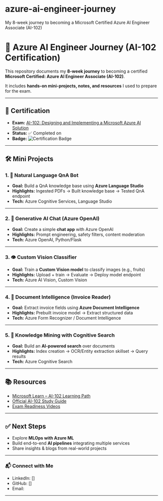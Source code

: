 # azure-ai-engineer-journey
My 8-week journey to becoming a Microsoft Certified Azure AI Engineer Associate (AI-102)
# 🚀 Azure AI Engineer Journey (AI-102 Certification)

This repository documents my **8-week journey** to becoming a certified  
**Microsoft Certified: Azure AI Engineer Associate (AI-102)**.  

It includes **hands-on mini-projects, notes, and resources** I used to prepare for the exam.

---

## 📌 Certification
- **Exam:** [AI-102: Designing and Implementing a Microsoft Azure AI Solution](https://learn.microsoft.com/en-us/credentials/certifications/azure-ai-engineer/)  
- **Status:** ✅ Completed on <Date>  
- **Badge:** ![Certification Badge](<link-to-badge-image-or-MS-badge-page>)

---

## 🛠️ Mini Projects

### 1. 🧠 Natural Language QnA Bot
- **Goal:** Build a QnA knowledge base using **Azure Language Studio**  
- **Highlights:** Ingested PDFs → Built knowledge base → Tested QnA endpoint  
- **Tech:** Azure Cognitive Services, Language Studio  

---

### 2. 💬 Generative AI Chat (Azure OpenAI)
- **Goal:** Create a simple **chat app** with Azure OpenAI  
- **Highlights:** Prompt engineering, safety filters, content moderation  
- **Tech:** Azure OpenAI, Python/Flask  

---

### 3. 👁️ Custom Vision Classifier
- **Goal:** Train a **Custom Vision model** to classify images (e.g., fruits)  
- **Highlights:** Upload + train → Evaluate → Deploy model endpoint  
- **Tech:** Azure AI Vision, Custom Vision  

---

### 4. 📄 Document Intelligence (Invoice Reader)
- **Goal:** Extract invoice fields using **Azure Document Intelligence**  
- **Highlights:** Prebuilt invoice model → Extract structured data  
- **Tech:** Azure Form Recognizer / Document Intelligence  

---

### 5. 🔎 Knowledge Mining with Cognitive Search
- **Goal:** Build an **AI-powered search** over documents  
- **Highlights:** Index creation → OCR/Entity extraction skillset → Query results  
- **Tech:** Azure Cognitive Search  

---

## 📚 Resources
- [Microsoft Learn – AI-102 Learning Path](https://learn.microsoft.com/en-us/training/paths/azure-ai-engineer/)  
- [Official AI-102 Study Guide](https://learn.microsoft.com/en-us/credentials/certifications/resources/study-guides/ai-102)  
- [Exam Readiness Videos](https://learn.microsoft.com/en-us/shows/exam-readiness-zone/)  

---

## ✅ Next Steps
- Explore **MLOps with Azure ML**  
- Build end-to-end **AI pipelines** integrating multiple services  
- Share insights & blogs from real-world projects  

---

### 📬 Connect with Me
- LinkedIn: [<Your Profile Link>]  
- GitHub: [<Your GitHub Link>]  
- Email: <Your Email>

---
